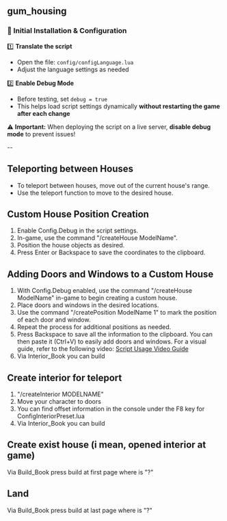 
## gum_housing 

### 📌 Initial Installation & Configuration  

1️⃣ **Translate the script**  
   - Open the file: `config/configLanguage.lua`  
   - Adjust the language settings as needed  

2️⃣ **Enable Debug Mode**  
   - Before testing, set `debug = true`  
   - This helps load script settings dynamically **without restarting the game after each change**  

⚠️ **Important:** When deploying the script on a live server, **disable debug mode** to prevent issues!  


--

## Teleporting between Houses
- To teleport between houses, move out of the current house's range.
- Use the teleport function to move to the desired house.

## **Custom House Position Creation**
1. Enable Config.Debug in the script settings.
2. In-game, use the command "/createHouse ModelName".
3. Position the house objects as desired.
4. Press Enter or Backspace to save the coordinates to the clipboard.

## **Adding Doors and Windows to a Custom House**
1. With Config.Debug enabled, use the command "/createHouse ModelName" in-game to begin creating a custom house.
2. Place doors and windows in the desired locations.
3. Use the command "/createPosition ModelName 1" to mark the position of each door and window.
4. Repeat the process for additional positions as needed.
5. Press Backspace to save all the information to the clipboard. You can then paste it (Ctrl+V) to easily add doors and windows.
For a visual guide, refer to the following video: [Script Usage Video Guide](https://youtu.be/QnCAQtMmEM8)
6. Via Interior_Book you can build

## **Create interior for teleport**
1. "/createInterior MODELNAME"
2. Move your character to doors
3. You can find offset information in the console under the F8 key for ConfigInteriorPreset.lua
4. Via Interior_Book you can build

## **Create exist house** (i mean, opened interior at game)
Via Build_Book press build at first page where is "?"

## **Land** 
Via Build_Book press build at last page where is "?"

